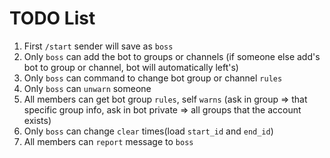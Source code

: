 # TODO List

1. First `/start` sender will save as `boss`
2. Only `boss` can add the bot to groups or channels (if someone else add's bot to group or channel, bot will automatically left's)
3. Only `boss` can command to change bot group or channel `rules`
4. Only `boss` can `unwarn` someone
5. All members can get bot group `rules`, self `warns` (ask in group => that specific group info, ask in bot private => all groups that the account exists)
6. Only `boss` can change `clear` times(load `start_id` and `end_id`)
7. All members can `report` message to `boss`
